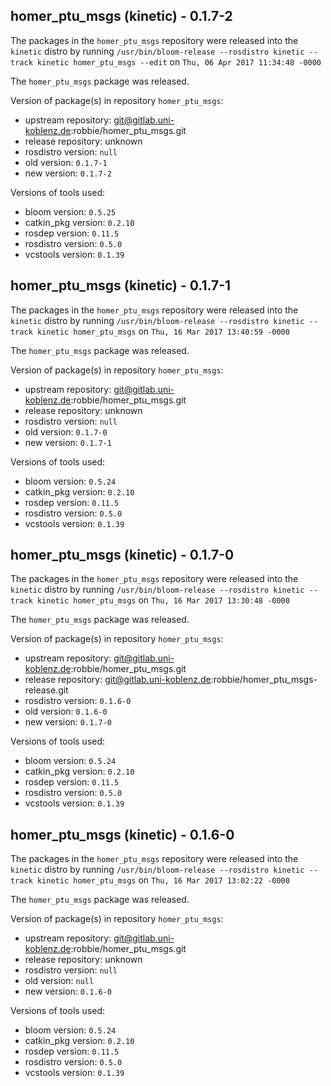 ## homer_ptu_msgs (kinetic) - 0.1.7-2

The packages in the `homer_ptu_msgs` repository were released into the `kinetic` distro by running `/usr/bin/bloom-release --rosdistro kinetic --track kinetic homer_ptu_msgs --edit` on `Thu, 06 Apr 2017 11:34:48 -0000`

The `homer_ptu_msgs` package was released.

Version of package(s) in repository `homer_ptu_msgs`:

- upstream repository: git@gitlab.uni-koblenz.de:robbie/homer_ptu_msgs.git
- release repository: unknown
- rosdistro version: `null`
- old version: `0.1.7-1`
- new version: `0.1.7-2`

Versions of tools used:

- bloom version: `0.5.25`
- catkin_pkg version: `0.2.10`
- rosdep version: `0.11.5`
- rosdistro version: `0.5.0`
- vcstools version: `0.1.39`


## homer_ptu_msgs (kinetic) - 0.1.7-1

The packages in the `homer_ptu_msgs` repository were released into the `kinetic` distro by running `/usr/bin/bloom-release --rosdistro kinetic --track kinetic homer_ptu_msgs` on `Thu, 16 Mar 2017 13:40:59 -0000`

The `homer_ptu_msgs` package was released.

Version of package(s) in repository `homer_ptu_msgs`:

- upstream repository: git@gitlab.uni-koblenz.de:robbie/homer_ptu_msgs.git
- release repository: unknown
- rosdistro version: `null`
- old version: `0.1.7-0`
- new version: `0.1.7-1`

Versions of tools used:

- bloom version: `0.5.24`
- catkin_pkg version: `0.2.10`
- rosdep version: `0.11.5`
- rosdistro version: `0.5.0`
- vcstools version: `0.1.39`


## homer_ptu_msgs (kinetic) - 0.1.7-0

The packages in the `homer_ptu_msgs` repository were released into the `kinetic` distro by running `/usr/bin/bloom-release --rosdistro kinetic --track kinetic homer_ptu_msgs` on `Thu, 16 Mar 2017 13:30:48 -0000`

The `homer_ptu_msgs` package was released.

Version of package(s) in repository `homer_ptu_msgs`:

- upstream repository: git@gitlab.uni-koblenz.de:robbie/homer_ptu_msgs.git
- release repository: git@gitlab.uni-koblenz.de:robbie/homer_ptu_msgs-release.git
- rosdistro version: `0.1.6-0`
- old version: `0.1.6-0`
- new version: `0.1.7-0`

Versions of tools used:

- bloom version: `0.5.24`
- catkin_pkg version: `0.2.10`
- rosdep version: `0.11.5`
- rosdistro version: `0.5.0`
- vcstools version: `0.1.39`


## homer_ptu_msgs (kinetic) - 0.1.6-0

The packages in the `homer_ptu_msgs` repository were released into the `kinetic` distro by running `/usr/bin/bloom-release --rosdistro kinetic --track kinetic homer_ptu_msgs` on `Thu, 16 Mar 2017 13:02:22 -0000`

The `homer_ptu_msgs` package was released.

Version of package(s) in repository `homer_ptu_msgs`:

- upstream repository: git@gitlab.uni-koblenz.de:robbie/homer_ptu_msgs.git
- release repository: unknown
- rosdistro version: `null`
- old version: `null`
- new version: `0.1.6-0`

Versions of tools used:

- bloom version: `0.5.24`
- catkin_pkg version: `0.2.10`
- rosdep version: `0.11.5`
- rosdistro version: `0.5.0`
- vcstools version: `0.1.39`


